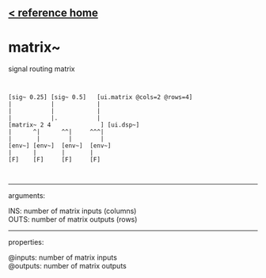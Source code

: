 [< reference home](ceammc_lib.html)
---

# matrix~


signal routing matrix

```


[sig~ 0.25] [sig~ 0.5]   [ui.matrix @cols=2 @rows=4]
|           |            |
|           |            |
|           |.           |
[matrix~ 2 4              ] [ui.dsp~]
|      ^|      ^^|     ^^^|
|       |        |        |
[env~] [env~]  [env~]  [env~]
|      |       |       |
[F]    [F]     [F]     [F]

            
```

---
arguments:

INS: number of matrix inputs
            (columns)<br>
OUTS: number of matrix outputs
            (rows)<br>

---
properties:

@inputs: number of matrix inputs<br>
@outputs: number of matrix outputs<br>

